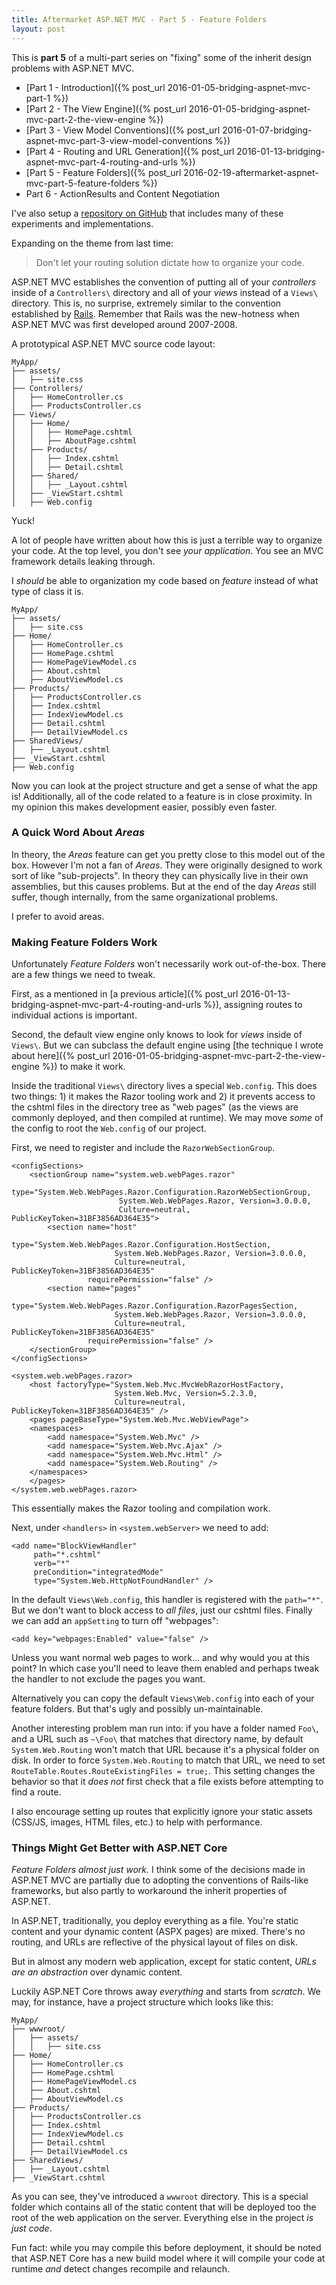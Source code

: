 ```yaml
---
title: Aftermarket ASP.NET MVC - Part 5 - Feature Folders
layout: post
---
```


This is **part 5** of a multi-part series on "fixing" some of the inherit design problems with ASP.NET MVC.

- [Part 1 - Introduction]({% post_url 2016-01-05-bridging-aspnet-mvc-part-1 %})
- [Part 2 - The View Engine]({% post_url 2016-01-05-bridging-aspnet-mvc-part-2-the-view-engine %})
- [Part 3 - View Model Conventions]({% post_url 2016-01-07-bridging-aspnet-mvc-part-3-view-model-conventions %})
- [Part 4 - Routing and URL Generation]({% post_url 2016-01-13-bridging-aspnet-mvc-part-4-routing-and-urls %})
- [Part 5 - Feature Folders]({% post_url 2016-02-19-aftermarket-aspnet-mvc-part-5-feature-folders %})
- Part 6 - ActionResults and Content Negotiation

I've also setup a [repository on GitHub](https://github.com/jdaigle/aspnetmvc5demo) that includes many of these experiments and implementations.

Expanding on the theme from last time:

> Don't let your routing solution dictate how to organize your code.

ASP.NET MVC establishes the convention of putting all of your *controllers* inside of a `Controllers\` directory and all of your *views* instead of a `Views\` directory. This is, no surprise, extremely similar to the convention established by [Rails](http://rubyonrails.org/). Remember that Rails was the new-hotness when ASP.NET MVC was first developed around 2007-2008.

A prototypical ASP.NET MVC source code layout: 

    MyApp/
    ├── assets/
    │   ├── site.css
    ├── Controllers/
    │   ├── HomeController.cs
    │   ├── ProductsController.cs
    ├── Views/
    │   ├── Home/
    │   │   ├── HomePage.cshtml
    │   │   ├── AboutPage.cshtml
    │   ├── Products/
    │   │   ├── Index.cshtml
    │   │   ├── Detail.cshtml
    │   ├── Shared/
    │   │   ├── _Layout.cshtml
    │   ├── _ViewStart.cshtml
    │   ├── Web.config
    
Yuck!

A lot of people have written about how this is just a terrible way to organize your code. At the top level, you don't see *your application*. You see an MVC framework details leaking through.

I *should* be able to organization my code based on *feature* instead of what type of class it is.

    MyApp/
    ├── assets/
    │   ├── site.css
    ├── Home/
    │   ├── HomeController.cs
    │   ├── HomePage.cshtml
    │   ├── HomePageViewModel.cs
    │   ├── About.cshtml
    │   ├── AboutViewModel.cs
    ├── Products/
    │   ├── ProductsController.cs
    │   ├── Index.cshtml
    │   ├── IndexViewModel.cs
    │   ├── Detail.cshtml
    │   ├── DetailViewModel.cs
    ├── SharedViews/
    │   ├── _Layout.cshtml
    ├── _ViewStart.cshtml
    ├── Web.config

Now you can look at the project structure and get a sense of what the app is! Additionally, all of the code related to a feature is in close proximity. In my opinion this makes development easier, possibly even faster.

### A Quick Word About *Areas*

In theory, the *Areas* feature can get you pretty close to this model out of the box. However I'm not a fan of *Areas*. They were originally designed to work sort of like "sub-projects". In theory they can physically live in their own assemblies, but this causes problems. But at the end of the day *Areas* still suffer, though internally, from the same organizational problems.

I prefer to avoid areas.

### Making Feature Folders Work

Unfortunately *Feature Folders* won't necessarily work out-of-the-box. There are a few things we need to tweak.

First, as a mentioned in [a previous article]({% post_url 2016-01-13-bridging-aspnet-mvc-part-4-routing-and-urls %}), assigning routes to individual actions is important.

Second, the default view engine only knows to look for *views* inside of `Views\`. But we can subclass the default engine using [the technique I wrote about here]({% post_url 2016-01-05-bridging-aspnet-mvc-part-2-the-view-engine %}) to make it work.

Inside the traditional `Views\` directory lives a special `Web.config`. This does two things: 1) it makes the Razor tooling work and 2) it prevents access to the cshtml files in the directory tree as "web pages" (as the views are commonly deployed, and then compiled at runtime). We may move *some* of the config to root the `Web.config` of our project.

First, we need to register and include the `RazorWebSectionGroup`.

    <configSections>
        <sectionGroup name="system.web.webPages.razor"
                      type="System.Web.WebPages.Razor.Configuration.RazorWebSectionGroup, 
                            System.Web.WebPages.Razor, Version=3.0.0.0,
                            Culture=neutral, PublicKeyToken=31BF3856AD364E35">
            <section name="host" 
                     type="System.Web.WebPages.Razor.Configuration.HostSection,
                           System.Web.WebPages.Razor, Version=3.0.0.0,
                           Culture=neutral, PublicKeyToken=31BF3856AD364E35"
                     requirePermission="false" />
            <section name="pages"
                     type="System.Web.WebPages.Razor.Configuration.RazorPagesSection,
                           System.Web.WebPages.Razor, Version=3.0.0.0,
                           Culture=neutral, PublicKeyToken=31BF3856AD364E35"
                     requirePermission="false" />
        </sectionGroup>
    </configSections>
    
    <system.web.webPages.razor>
        <host factoryType="System.Web.Mvc.MvcWebRazorHostFactory,
                           System.Web.Mvc, Version=5.2.3.0,
                           Culture=neutral, PublicKeyToken=31BF3856AD364E35" />
        <pages pageBaseType="System.Web.Mvc.WebViewPage">
        <namespaces>
            <add namespace="System.Web.Mvc" />
            <add namespace="System.Web.Mvc.Ajax" />
            <add namespace="System.Web.Mvc.Html" />
            <add namespace="System.Web.Routing" />
        </namespaces>
        </pages>
    </system.web.webPages.razor>
    
This essentially makes the Razor tooling and compilation work.

Next, under `<handlers>` in `<system.webServer>` we need to add:

    <add name="BlockViewHandler" 
         path="*.cshtml" 
         verb="*" 
         preCondition="integratedMode" 
         type="System.Web.HttpNotFoundHandler" />

In the default `Views\Web.config`, this handler is registered with the `path="*"`. But we don't want to block access to *all files*, just our cshtml files. Finally we can add an `appSetting` to turn off "webpages":

    <add key="webpages:Enabled" value="false" />

Unless you want normal web pages to work... and why would you at this point? In which case you'll need to leave them enabled and perhaps tweak the handler to not exclude the pages you want.

Alternatively you can copy the default `Views\Web.config` into each of your feature folders. But that's ugly and possibly un-maintainable.

Another interesting problem man run into: if you have a folder named `Foo\`, and a URL such as `~\Foo\` that matches that directory name, by default `System.Web.Routing` won't match that URL because it's a physical folder on disk. In order to force `System.Web.Routing` to match that URL, we need to set `RouteTable.Routes.RouteExistingFiles = true;`. This setting changes the behavior so that it *does not* first check that a file exists before attempting to find a route.

I also encourage setting up routes that explicitly ignore your static assets (CSS/JS, images, HTML files, etc.) to help with performance.

### Things Might Get Better with ASP.NET Core

*Feature Folders almost just work.* I think some of the decisions made in ASP.NET MVC are partially due to adopting the conventions of Rails-like frameworks, but also partly to workaround the inherit properties of ASP.NET.

In ASP.NET, traditionally, you deploy everything as a file. You're static content and your dynamic content (ASPX pages) are mixed. There's no routing, and URLs are reflective of the physical layout of files on disk.

But in almost any modern web application, except for static content, *URLs are an abstraction* over dynamic content.

Luckily ASP.NET Core throws away *everything* and starts from *scratch*. We may, for instance, have a project structure which looks like this:

    MyApp/
    ├── wwwroot/
    │   ├── assets/
    │   │   ├── site.css
    ├── Home/
    │   ├── HomeController.cs
    │   ├── HomePage.cshtml
    │   ├── HomePageViewModel.cs
    │   ├── About.cshtml
    │   ├── AboutViewModel.cs
    ├── Products/
    │   ├── ProductsController.cs
    │   ├── Index.cshtml
    │   ├── IndexViewModel.cs
    │   ├── Detail.cshtml
    │   ├── DetailViewModel.cs
    ├── SharedViews/
    │   ├── _Layout.cshtml
    ├── _ViewStart.cshtml

As you can see, they've introduced a `wwwroot` directory. This is a special folder which contains all of the static content that will be deployed too the root of the web application on the server. Everything else in the project *is just code*.

Fun fact: while you may compile this before deployment, it should be noted that ASP.NET Core has a new build model where it will compile your code at runtime *and* detect changes recompile and relaunch.